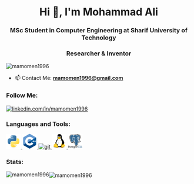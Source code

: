 <!--
**mamomen1996/mamomen1996** is a ✨ _special_ ✨ repository because its `README.md` (this file) appears on your GitHub profile.

Here are some ideas to get you started:

- 🔭 I’m currently working on ...
- 🌱 I’m currently learning ...
- 👯 I’m looking to collaborate on ...
- 🤔 I’m looking for help with ...
- 💬 Ask me about ...
- 📫 How to reach me: ...
- 😄 Pronouns: ...
- ⚡ Fun fact: ...
-->

<h1 align="center">Hi 👋, I'm Mohammad Ali</h1>

<h3 align="center">MSc Student in Computer Engineering at Sharif University of Technology</h3>
<h3 align="center">Researcher & Inventor</h3>

<p align="left"> 
  <img src="https://komarev.com/ghpvc/?username=mamomen1996&label=Profile%20views&color=0e75b6&style=flat" alt="mamomen1996" /> 
</p>

- 📫 Contact Me: **mamomen1996@gmail.com**

<h3 align="left">Follow Me:</h3>
<p align="left">
  <a href="https://www.linkedin.com/in/mamomen1996" target="blank">
    <img align="center" src="https://raw.githubusercontent.com/rahuldkjain/github-profile-readme-generator/master/src/images/icons/Social/linked-in-alt.svg" alt="linkedin.com/in/mamomen1996" height="30" width="40" />
  </a>
</p>

<h3 align="left">Languages and Tools:</h3>
<a href="https://www.python.org" target="_blank" rel="noreferrer">
  <img src="https://raw.githubusercontent.com/devicons/devicon/master/icons/python/python-original.svg" alt="python" width="40" height="40"/>
</a>
<a href="https://www.w3schools.com/cpp/" target="_blank" rel="noreferrer"> 
  <img src="https://raw.githubusercontent.com/devicons/devicon/master/icons/cplusplus/cplusplus-original.svg" alt="cplusplus" width="40" height="40"/>
</a>
<a href="https://git-scm.com/" target="_blank" rel="noreferrer">
  <img src="https://www.vectorlogo.zone/logos/git-scm/git-scm-icon.svg" alt="git" width="40" height="40"/>
</a>
<a href="https://www.linux.org/" target="_blank" rel="noreferrer">
  <img src="https://raw.githubusercontent.com/devicons/devicon/master/icons/linux/linux-original.svg" alt="linux" width="40" height="40"/>
</a>
<a href="https://www.postgresql.org/" target="_blank" rel="noreferrer">
  <img src="https://raw.githubusercontent.com/devicons/devicon/master/icons/postgresql/postgresql-original-wordmark.svg" alt="postgresql" width="40" height="40"/>
</a>

<h3 align="left">Stats:</h3>
<p>
  <img align="left" src="https://github-readme-stats.vercel.app/api/top-langs?username=mamomen1996&show_icons=true&locale=en&layout=compact&theme=dark" alt="mamomen1996" />
</p>
<p>
  <img align="center" src="https://github-readme-stats.vercel.app/api?username=mamomen1996&show_icons=true&locale=en&theme=dark" alt="mamomen1996" />
</p>
